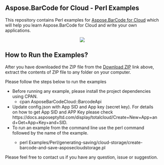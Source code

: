 ## Aspose.BarCode for Cloud - Perl Examples

This repository contains Perl examples for [Aspose.BarCode for Cloud](http://www.aspose.com/products/barcode/cloud) which will help you learn Aspose.BarCode for Cloud and write your own applications.


<p align="center">
  <a title="Download Examples ZIP" href="https://github.com/aspose-barcode/Aspose.BarCode-for-Cloud/archive/master.zip">
	<img src="https://raw.github.com/AsposeExamples/java-examples-dashboard/master/images/downloadZip-Button-Large.png" />
  </a>
</p>

## How to Run the Examples?



After you have downloaded the ZIP file from the [Download ZIP](https://github.com/aspose-barcode/Aspose.BarCode-for-Cloud/archive/master.zip) link above, extract the contents of ZIP file to any folder on your computer. 


Please follow the steps below to run the examples

<ul>

<li>Before running any example, please install the project dependencies using CPAN. 
<ul><li>cpan AsposeBarCodeCloud::BarcodeApi</li></ul></li>
<li>Update config.json with App SID and App key (secret key). For details on how to get App SID and APP Key please check https://docs.asposeptyltd.com/display/totalcloud/Create+New+App+and+Get+App+Key+and+SID.</li>
<li>To run an example from the command line use the perl command followed by the name of the example. 
<ul><li>

perl Examples/Perl/generating-saving/cloud-storage/create-barcode-and-save-asposecloudstorage.pl</li></ul>
</li>

</ul>

Please feel free to contact us if you have any question, issue or suggestion.




